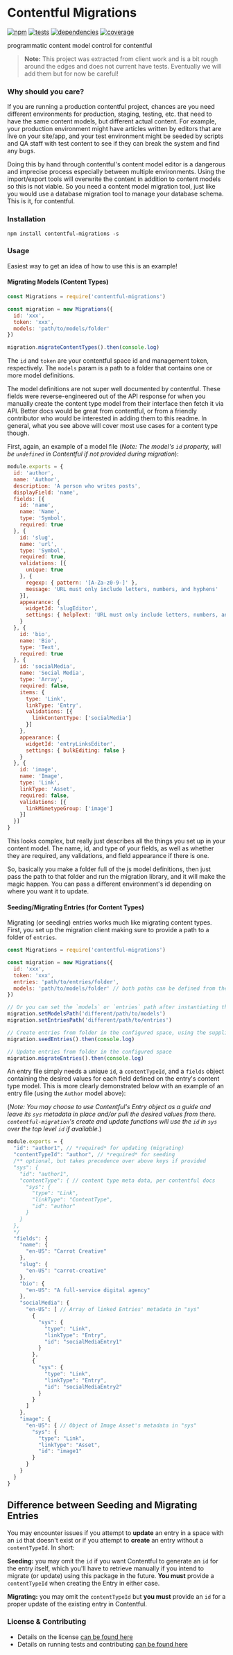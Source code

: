 # Contentful Migrations

[![npm](https://img.shields.io/npm/v/contentful-migrations.svg?style=flat-square)](https://npmjs.com/package/contentful-migrations)
[![tests](https://img.shields.io/travis/jescalan/contentful-migrations.svg?style=flat-square)](https://travis-ci.org/jescalan/contentful-migrations?branch=master)
[![dependencies](https://img.shields.io/david/jescalan/contentful-migrations.svg?style=flat-square)](https://david-dm.org/jescalan/contentful-migrations)
[![coverage](https://img.shields.io/coveralls/jescalan/contentful-migrations.svg?style=flat-square)](https://coveralls.io/r/jescalan/contentful-migrations?branch=master)

programmatic content model control for contentful

> **Note:** This project was extracted from client work and is a bit rough around the edges and does not current have tests. Eventually we will add them but for now be careful!

### Why should you care?

If you are running a production contentful project, chances are you need different environments for production, staging, testing, etc. that need to have the same content models, but different actual content. For example, your production environment might have articles written by editors that are live on your site/app, and your test environment might be seeded by scripts and QA staff with test content to see if they can break the system and find any bugs.

Doing this by hand through contentful's content model editor is a dangerous and imprecise process especially between multiple environments. Using the import/export tools will overwrite the content in addition to content models so this is not viable. So you need a content model migration tool, just like you would use a database migration tool to manage your database schema. This is it, for contentful.

### Installation

`npm install contentful-migrations -s`

### Usage

Easiest way to get an idea of how to use this is an example!

#### Migrating Models (Content Types)
```js
const Migrations = require('contentful-migrations')

const migration = new Migrations({
  id: 'xxx',
  token: 'xxx',
  models: 'path/to/models/folder'
})

migration.migrateContentTypes().then(console.log)
```

The `id` and `token` are your contentful space id and management token, respectively. The `models` param is a path to a folder that contains one or more model definitions. 

The model definitions are not super well documented by contentful. These fields were reverse-engineered out of the API response for when you manually create the content type model from their interface then fetch it via API. Better docs would be great from contentful, or from a friendly contributor who would be interested in adding them to this readme. In general, what you see above will cover most use cases for a content type though.

First, again, an example of a model file (_Note: The model's `id` property, will be `undefined` in Contentful if not provided during migration_):

```js
module.exports = {
  id: 'author',
  name: 'Author',
  description: 'A person who writes posts',
  displayField: 'name',
  fields: [{
    id: 'name',
    name: 'Name',
    type: 'Symbol',
    required: true
  }, {
    id: 'slug',
    name: 'url',
    type: 'Symbol',
    required: true,
    validations: [{
      unique: true
    }, {
      regexp: { pattern: '[A-Za-z0-9-]' },
      message: 'URL must only include letters, numbers, and hyphens'
    }],
    appearance: {
      widgetId: 'slugEditor',
      settings: { helpText: 'URL must only include letters, numbers, and hyphens' }
    }
  }, {
    id: 'bio',
    name: 'Bio',
    type: 'Text',
    required: true
  }, {
    id: 'socialMedia',
    name: 'Social Media',
    type: 'Array',
    required: false,
    items: {
      type: 'Link',
      linkType: 'Entry',
      validations: [{
        linkContentType: ['socialMedia']
      }]
    },
    appearance: {
      widgetId: 'entryLinksEditor',
      settings: { bulkEditing: false }
    }
  }, {
    id: 'image',
    name: 'Image',
    type: 'Link',
    linkType: 'Asset',
    required: false,
    validations: [{
      linkMimetypeGroup: ['image']
    }]
  }]
}
```

This looks complex, but really just describes all the things you set up in your content model. The name, id, and type of your fields, as well as whether they are required, any validations, and field appearance if there is one.

So, basically you make a folder full of the js model definitions, then just pass the path to that folder and run the migration library, and it will make the magic happen. You can pass a different environment's id depending on where you want it to update.

#### Seeding/Migrating Entries (for Content Types)
Migrating (or seeding) entries works much like migrating content types. 
First, you set up the migration client making sure to provide a path to a folder of `entries`.

```js
const Migrations = require('contentful-migrations')

const migration = new Migrations({
  id: 'xxx',
  token: 'xxx',
  entries: 'path/to/entries/folder',
  models: 'path/to/models/folder' // both paths can be defined from the start
})

// Or you can set the `models` or `entries` path after instantiating the client
migration.setModelsPath('different/path/to/models')
migration.setEntriesPath('different/path/to/entries')

// Create entries from folder in the configured space, using the supplied `id` // if provided, or letting Contentful generate one if not.
migration.seedEntries().then(console.log)

// Update entries from folder in the configured space
migration.migrateEntries().then(console.log)
```

An entry file simply needs a unique `id`, a `contentTypeId`, and a `fields` object containing the desired values for each field defined on the entry's content type model. This is more clearly demonstrated below with an example of an entry file (using the `Author` model above):

(_Note: You may choose to use Contentful's Entry object as a guide and leave its `sys` metadata in place and/or pull the desired values from there. `contentful-migration`'s create and update functions will use the `id` in `sys` over the top level `id` if available._)

```js
module.exports = {
  "id": "author1", // *required* for updating (migrating)
  "contentTypeId": "author", // *required* for seeding
  /** optional, but takes precedence over above keys if provided
  "sys": { 
    "id": "author1",
    "contentType": { // content type meta data, per contentful docs
      "sys": {
        "type": "Link",
        "linkType": "ContentType",
        "id": "author"
      }
    }
  },
  */
  "fields": {
    "name": {
      "en-US": "Carrot Creative"
    },
    "slug": {
      "en-US": "carrot-creative"
    },
    "bio": {
      "en-US": "A full-service digital agency"
    },
    "socialMedia": {
      "en-US": [ // Array of linked Entries' metadata in "sys"
        {
          "sys": {
            "type": "Link",
            "linkType": "Entry",
            "id": "socialMediaEntry1"
          }
        },
        {
          "sys": {
            "type": "Link",
            "linkType": "Entry",
            "id": "socialMediaEntry2"
          }
        }
      ]
    },
    "image": {
      "en-US": { // Object of Image Asset's metadata in "sys"
        "sys": {
          "type": "Link",
          "linkType": "Asset",
          "id": "image1"
        }
      }
    }
  }
}
```

## Difference between Seeding and Migrating Entries
You may encounter issues if you attempt to **update** an entry in a space with an `id` that doesn't exist or if you attempt to **create** an entry without a `contentTypeId`. In short:

**Seeding:** you may omit the `id` if you want Contentful to generate an `id` for the entry itself, which you'll have to retrieve manually if you intend to migrate (or update) using this package in the future. **You must** provide a `contentTypeId` when creating the Entry in either case.

**Migrating:** you may omit the `contentTypeId` but **you must** provide an `id` for a proper update of the existing entry in Contentful.


### License & Contributing

- Details on the license [can be found here](LICENSE.md)
- Details on running tests and contributing [can be found here](contributing.md)
